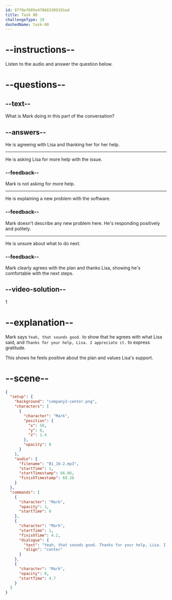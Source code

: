 ```yaml
---
id: 67f0ef605e478663309191ed
title: Task 88
challengeType: 19
dashedName: task-88
---
```


<!-- (Audio) Mark: Yeah, that sounds good. Thanks for your help, Lisa. I appreciate it. -->

# --instructions--

Listen to the audio and answer the question below.

# --questions--

## --text--

What is Mark doing in this part of the conversation?

## --answers--

He is agreeing with Lisa and thanking her for her help.

---

He is asking Lisa for more help with the issue.

### --feedback--

Mark is not asking for more help.

---

He is explaining a new problem with the software.

### --feedback--

Mark doesn't describe any new problem here. He's responding positively and politely.

---

He is unsure about what to do next.

### --feedback--

Mark clearly agrees with the plan and thanks Lisa, showing he's comfortable with the next steps.

## --video-solution--

1

# --explanation--

Mark says `Yeah, that sounds good.` to show that he agrees with what Lisa said, and `Thanks for your help, Lisa. I appreciate it.` to express gratitude.

This shows he feels positive about the plan and values Lisa's support.

# --scene--

```json
{
  "setup": {
    "background": "company2-center.png",
    "characters": [
      {
        "character": "Mark",
        "position": {
          "x": 50,
          "y": 0,
          "z": 1.4
        },
        "opacity": 0
      }
    ],
    "audio": {
      "filename": "B1_16-2.mp3",
      "startTime": 1,
      "startTimestamp": 66.06,
      "finishTimestamp": 69.26
    }
  },
  "commands": [
    {
      "character": "Mark",
      "opacity": 1,
      "startTime": 0
    },
    {
      "character": "Mark",
      "startTime": 1,
      "finishTime": 4.2,
      "dialogue": {
        "text": "Yeah, that sounds good. Thanks for your help, Lisa. I appreciate it.",
        "align": "center"
      }
    },
    {
      "character": "Mark",
      "opacity": 0,
      "startTime": 4.7
    }
  ]
}
```
